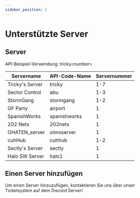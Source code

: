 ```yaml
---
sidebar_position: 2
---
```


# Unterstützte Server

## Server
API-Beispiel-Verwendung: <span class="code-text">tricky&lt;number&gt;</span>

| Servername      | API-Code-Name | Servernummer |
| --------------- | ------------- | ------------ |
| Tricky's Server | tricky        | 1-7          |
| Sector Control  | abu           | 1-3          |
| StormGang       | stormgang     | 1-2          |
| GF Party        | airport       | 1            |
| SpanishWorks    | spanishworks  | 1            |
| 202 Nets        | 202nets       | 1            |
| OHATEN_server   | oimoserver    | 1            |
| cuhHub          | cuhhub        | 1-2          |
| Sectly's Server | sectly        | 1            |
| Halo SW Server  | halo1         | 1            |

## Einen Server hinzufügen
Um einen Server hinzuzufügen, kontaktieren Sie uns über unser Ticketsystem auf dem Discord Server!